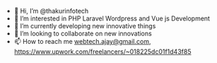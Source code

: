 - 👋 Hi, I’m @thakurinfotech
- 👀 I’m interested in PHP Laravel Wordpress and Vue js Development
- 🌱 I’m currently developing new innovative things
- 💞️ I’m looking to collaborate on new innovations
- 📫 How to reach me webtech.ajay@gmail.com, https://www.upwork.com/freelancers/~018225dc01f1d43f85

<!---
thakurinfotech/thakurinfotech is a ✨ special ✨ repository because its `README.md` (this file) appears on your GitHub profile.
You can click the Preview link to take a look at your changes.
--->
